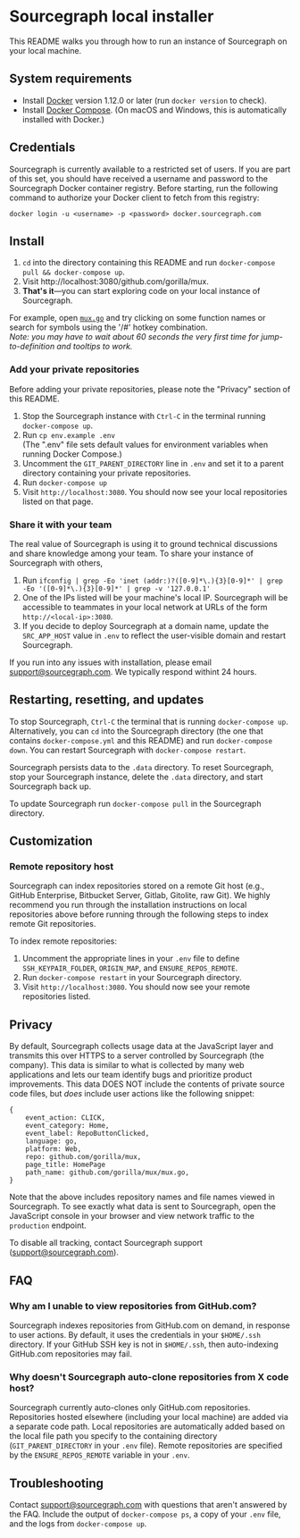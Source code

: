 # Sourcegraph local installer

This README walks you through how to run an instance of Sourcegraph on your local machine.

## System requirements

* Install [Docker](https://www.docker.com/community-edition) version 1.12.0 or later (run `docker version` to check).
* Install [Docker Compose](https://docs.docker.com/compose/install/). (On macOS and Windows, this is automatically installed with Docker.)

## Credentials

Sourcegraph is currently available to a restricted set of users. If you are part of this set, you should have received a username and password to the Sourcegraph Docker container registry. Before starting, run the following command to authorize your Docker client to fetch from this registry:

```
docker login -u <username> -p <password> docker.sourcegraph.com
```

## Install

1. `cd` into the directory containing this README and run `docker-compose pull && docker-compose up`.
1. Visit http://localhost:3080/github.com/gorilla/mux.
1. **That's it**—you can start exploring code on your local instance of Sourcegraph.

For example, open [`mux.go`](http://localhost:3080/github.com/gorilla/mux/-/blob/mux.go) and try clicking on some function names or search for symbols using the '/#' hotkey combination.<br>
*Note: you may have to wait about 60 seconds the very first time for jump-to-definition and tooltips to work.*

### Add your private repositories

Before adding your private repositories, please note the "Privacy" section of this README.

1. Stop the Sourcegraph instance with `Ctrl-C` in the terminal running `docker-compose up`.
1. Run `cp env.example .env`<br>
   (The ".env" file sets default values for environment variables when running Docker Compose.)
1. Uncomment the `GIT_PARENT_DIRECTORY` line in `.env` and set it to a parent directory containing your private repositories.
1. Run `docker-compose up`
1. Visit `http://localhost:3080`. You should now see your local repositories listed on that page.

### Share it with your team

The real value of Sourcegraph is using it to ground technical discussions and share knowledge among your team. To share your instance of Sourcegraph with others,

1. Run `ifconfig | grep -Eo 'inet (addr:)?([0-9]*\.){3}[0-9]*' | grep -Eo '([0-9]*\.){3}[0-9]*' | grep -v '127.0.0.1'`
1. One of the IPs listed will be your machine's local IP. Sourcegraph will be accessible to teammates in your local network at URLs of the form `http://<local-ip>:3080`.
1. If you decide to deploy Sourcegraph at a domain name, update the `SRC_APP_HOST` value in `.env` to reflect the user-visible domain and restart Sourcegraph.

If you run into any issues with installation, please email support@sourcegraph.com. We typically respond withint 24 hours.

## Restarting, resetting, and updates

To stop Sourcegraph, `Ctrl-C` the terminal that is running `docker-compose up`. Alternatively, you can `cd` into the Sourcegraph directory (the one that contains `docker-compose.yml` and this README) and run `docker-compose down`. You can restart Sourcegraph with `docker-compose restart`.

Sourcegraph persists data to the `.data` directory. To reset Sourcegraph, stop your Sourcegraph instance, delete the `.data` directory, and start Sourcegraph back up.

To update Sourcegraph run `docker-compose pull` in the Sourcegraph directory.

## Customization

### Remote repository host

Sourcegraph can index repositories stored on a remote Git host (e.g., GitHub Enterprise, Bitbucket Server, Gitlab, Gitolite, raw Git). We highly recommend you run through the installation instructions on local repositories above before running through the following steps to index remote Git repositories.

To index remote repositories:

1. Uncomment the appropriate lines in your `.env` file to define `SSH_KEYPAIR_FOLDER`, `ORIGIN_MAP`, and `ENSURE_REPOS_REMOTE`.
1. Run `docker-compose restart` in your Sourcegraph directory.
1. Visit `http://localhost:3080`. You should now see your remote repositories listed.

## Privacy

By default, Sourcegraph collects usage data at the JavaScript layer and transmits this over HTTPS to a server controlled by Sourcegraph (the company). This data is similar to what is collected by many web applications and lets our team identify bugs and prioritize product improvements. This data DOES NOT include the contents of private source code files, but *does* include user actions like the following snippet:
```
{
    event_action: CLICK,
    event_category: Home,
    event_label: RepoButtonClicked,
    language: go,
    platform: Web,
    repo: github.com/gorilla/mux,
    page_title: HomePage
    path_name: github.com/gorilla/mux/mux.go,
}
```
Note that the above includes repository names and file names viewed in Sourcegraph. To see exactly what data is sent to Sourcegraph, open the JavaScript console in your browser and view network traffic to the `production` endpoint.

To disable all tracking, contact Sourcegraph support (support@sourcegraph.com).

## FAQ

### Why am I unable to view repositories from GitHub.com?

Sourcegraph indexes repositories from GitHub.com on demand, in response to user actions. By default, it uses the credentials in your `$HOME/.ssh` directory. If your GitHub SSH key is not in `$HOME/.ssh`, then auto-indexing GitHub.com repositories may fail.

### Why doesn't Sourcegraph auto-clone repositories from X code host?

Sourcegraph currently auto-clones only GitHub.com repositories. Repositories hosted elsewhere (including your local machine) are added via a separate code path. Local repositories are automatically added based on the local file path you specify to the containing directory (`GIT_PARENT_DIRECTORY` in your `.env` file). Remote repositories are specified by the `ENSURE_REPOS_REMOTE` variable in your `.env`.

## Troubleshooting

Contact support@sourcegraph.com with questions that aren't answered by the FAQ. Include the output of `docker-compose ps`, a copy of your `.env` file, and the logs from `docker-compose up`.
